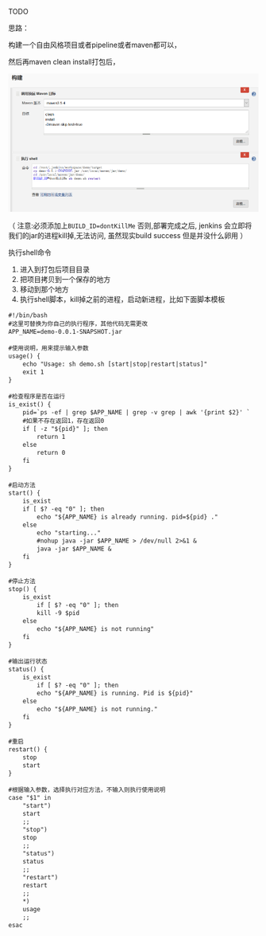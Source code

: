 TODO

思路：

构建一个自由风格项目或者pipeline或者maven都可以，

然后再maven clean install打包后，

![1584793857268](../image/1584793857268.png)

（ 注意:必须添加上`BUILD_ID=dontKillMe` 否则,部署完成之后,   jenkins 会立即将我们的jar的进程kill掉,无法访问,   虽然现实build success 但是并没什么卵用 ）

执行shell命令 

1. 进入到打包后项目目录
2. 把项目拷贝到一个保存的地方
3. 移动到那个地方
4. 执行shell脚本，kill掉之前的进程，启动新进程，比如下面脚本模板

```shell
#!/bin/bash
#这里可替换为你自己的执行程序，其他代码无需更改
APP_NAME=demo-0.0.1-SNAPSHOT.jar

#使用说明，用来提示输入参数
usage() {
    echo "Usage: sh demo.sh [start|stop|restart|status]"
    exit 1
}

#检查程序是否在运行
is_exist() { 
    pid=`ps -ef | grep $APP_NAME | grep -v grep | awk '{print $2}' `
    #如果不存在返回1，存在返回0
    if [ -z "${pid}" ]; then
    	return 1
    else
    	return 0
    fi
}

#启动方法
start() {
    is_exist
    if [ $? -eq "0" ]; then
   		echo "${APP_NAME} is already running. pid=${pid} ."
    else
    	echo "starting..."
    	#nohup java -jar $APP_NAME > /dev/null 2>&1 &
    	java -jar $APP_NAME &
    fi
}

#停止方法
stop() {
    is_exist
    	if [ $? -eq "0" ]; then
    	kill -9 $pid
    else
    	echo "${APP_NAME} is not running"
    fi
}

#输出运行状态
status() {
    is_exist
    	if [ $? -eq "0" ]; then
    	echo "${APP_NAME} is running. Pid is ${pid}"
    else
    	echo "${APP_NAME} is not running."
    fi
}

#重启
restart() {
    stop
    start
}

#根据输入参数，选择执行对应方法，不输入则执行使用说明
case "$1" in
    "start")
    start
    ;;
    "stop")
    stop
    ;;
    "status")
    status
    ;;
    "restart")
    restart
    ;;
    *)
    usage
    ;;
esac
```



